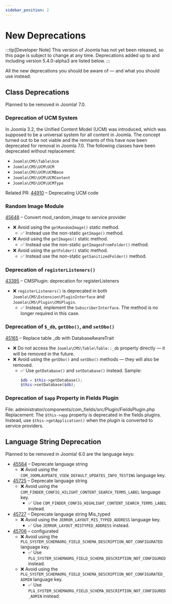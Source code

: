 ```yaml
---
sidebar_position: 2
---
```


New Deprecations
================

:::tip[Developer Note]
  This version of Joomla has not yet been released, so this page is subject to change at any time.
  Deprecations added up to and including version 5.4.0-alpha3 are listed below.
:::

All the new deprecations you should be aware of — and what you should use instead.

## Class Deprecations

Planned to be removed in Joomla! 7.0.

### Deprecation of UCM System

In Joomla 3.2, the Unified Content Model (UCM) was introduced, which was supposed to be a universal system for all content in Joomla. The concept turned out to be not viable and the remnants of this have now been deprecated for removal in Joomla 7.0. The following classes have been deprecated without replacement:

- `Joomla\CMS\Table\Ucm`
- `Joomla\CMS\UCM\UCM`
- `Joomla\CMS\UCM\UCMBase`
- `Joomla\CMS\UCM\UCMContent`
- `Joomla\CMS\UCM\UCMType`

Related PR: [44910](https://github.com/joomla/joomla-cms/pull/44910) – Deprecating UCM code

### Random Image Module

[45648](https://github.com/joomla/joomla-cms/pull/45648) – Convert mod_random_image to service provider

- ❌ Avoid using the `getRandomImage()` static method.
  - ✅ Instead use the non-static `getImage()` method.
- ❌ Avoid using the `getImages()` static method.
  - ✅ Instead use the non-static `getImagesFromFolder()` method.
- ❌ Avoid using the `getFolder()` static method.
  - ✅ Instead use the non-static `getSanitizedFolder()` method.

### Deprecation of `registerListeners()`
[43395](https://github.com/joomla/joomla-cms/pull/43395) – CMSPlugin: deprecation for registerListeners

- ❌ `registerListeners()` is deprecated in both `Joomla\CMS\Extension\PluginInterface` and `Joomla\CMS\Plugin\CMSPlugin`.
  - ✅ Instead, implement the `SubscriberInterface`. The method is no longer required in this case.

### Deprecation of `$_db`, `getDbo()`, and `setDbo()`
[45165](https://github.com/joomla/joomla-cms/pull/45165) – Replace table _db with DatabaseAwareTrait

- ❌ Do not access the `Joomla\CMS\Table\Table::_db` property directly — it will be removed in the future.
- ❌ Avoid using the `getDbo()` and `setDbo()` methods — they will also be removed.
  - ✅ Use `getDatabase()` and `setDatabase()` instead.
  Sample:
    ```php
    $db = $this->getDatabase();
    $this->setDatabase($db);
    ```

### Deprecation of `$app` Property in Fields Plugin

File: administrator/components/com_fields/src/Plugin/FieldsPlugin.php
Replacement: The `$this->app` property is deprecated in the fields plugins. Instead, use `$this->getApplication()` when the plugin is converted to service providers.

## Language String Deprecation

Planned to be removed in Joomla! 6.0 are the language keys:
* [45564](https://github.com/joomla/joomla-cms/pull/45564) – Deprecate language string
  * ❌ Avoid using the `COM_JOOMLAUPDATE_VIEW_DEFAULT_UPDATES_INFO_TESTING` language key.
* [45725](https://github.com/joomla/joomla-cms/pull/45725) – Deprecate language string
  * ❌ Avoid using the `COM_FINDER_CONFIG_HILIGHT_CONTENT_SEARCH_TERMS_LABEL` language key.
    * ✅ Use `COM_FINDER_CONFIG_HIGHLIGHT_CONTENT_SEARCH_TERMS_LABEL` instead.
* [45727](https://github.com/joomla/joomla-cms/pull/45727) – Deprecate language string Mis_typed
  * ❌ Avoid using the `JERROR_LAYOUT_MIS_TYPED_ADDRESS` language key.
    * ✅ Use `JERROR_LAYOUT_MISTYPED_ADDRESS` instead.
* [45706](https://github.com/joomla/joomla-cms/pull/45706) – configurated
  * ❌ Avoid using the `PLG_SYSTEM_SCHEMAORG_FIELD_SCHEMA_DESCRIPTION_NOT_CONFIGURATED` language key.
    * ✅ Use `PLG_SYSTEM_SCHEMAORG_FIELD_SCHEMA_DESCRIPTION_NOT_CONFIGURED` instead.
  * ❌ Avoid using the `PLG_SYSTEM_SCHEMAORG_FIELD_SCHEMA_DESCRIPTION_NOT_CONFIGURATED_ADMIN` language key.
    * ✅ Use `PLG_SYSTEM_SCHEMAORG_FIELD_SCHEMA_DESCRIPTION_NOT_CONFIGURED_ADMIN` instead.
